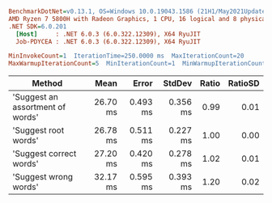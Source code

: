 ``` ini

BenchmarkDotNet=v0.13.1, OS=Windows 10.0.19043.1586 (21H1/May2021Update)
AMD Ryzen 7 5800H with Radeon Graphics, 1 CPU, 16 logical and 8 physical cores
.NET SDK=6.0.201
  [Host]     : .NET 6.0.3 (6.0.322.12309), X64 RyuJIT
  Job-PDYCEA : .NET 6.0.3 (6.0.322.12309), X64 RyuJIT

MinInvokeCount=1  IterationTime=250.0000 ms  MaxIterationCount=20  
MaxWarmupIterationCount=5  MinIterationCount=1  MinWarmupIterationCount=1  

```
|                           Method |     Mean |    Error |   StdDev | Ratio | RatioSD |
|--------------------------------- |---------:|---------:|---------:|------:|--------:|
| &#39;Suggest an assortment of words&#39; | 26.70 ms | 0.493 ms | 0.356 ms |  0.99 |    0.01 |
|             &#39;Suggest root words&#39; | 26.78 ms | 0.511 ms | 0.227 ms |  1.00 |    0.00 |
|          &#39;Suggest correct words&#39; | 27.20 ms | 0.420 ms | 0.278 ms |  1.02 |    0.01 |
|            &#39;Suggest wrong words&#39; | 32.17 ms | 0.595 ms | 0.393 ms |  1.20 |    0.02 |
